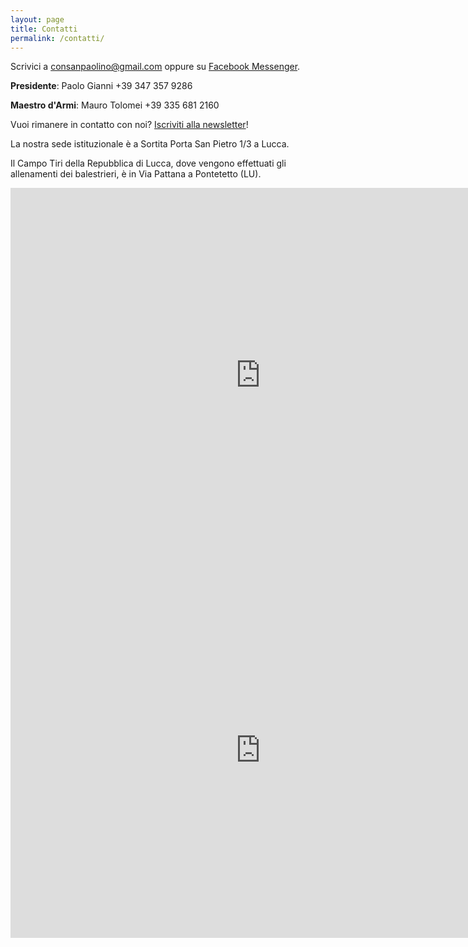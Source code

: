 ```yaml
---
layout: page
title: Contatti
permalink: /contatti/
---
```


Scrivici a consanpaolino@gmail.com oppure su [Facebook Messenger](http://m.me/consanpaolino).

**Presidente**: Paolo Gianni  +39 347 357 9286

**Maestro d'Armi**: Mauro Tolomei +39 335 681 2160

Vuoi rimanere in contatto con noi? [Iscriviti alla newsletter](/newsletter/)!

La nostra sede istituzionale è a Sortita Porta San Pietro 1/3 a Lucca.

Il Campo Tiri della Repubblica di Lucca, dove vengono effettuati gli allenamenti dei balestrieri, è in Via Pattana a Pontetetto (LU).

<iframe src="https://www.google.com/maps/embed?pb=!1m14!1m8!1m3!1d179.8636699780067!2d10.5029527!3d43.8388566!3m2!1i1024!2i768!4f13.1!3m3!1m2!1s0x0%3A0x35ef9ae3599267f3!2sContrade+San+Paolino!5e0!3m2!1sit!2sit!4v1523474038822" width="800" height="600" frameborder="0" style="border:0" allowfullscreen></iframe>

<iframe src="https://www.google.com/maps/embed?pb=!1m18!1m12!1m3!1d2878.550566010121!2d10.489833051401243!3d43.823680979013346!2m3!1f0!2f0!3f0!3m2!1i1024!2i768!4f13.1!3m3!1m2!1s0x12d5846710b16863%3A0x6a91578e7bf2b71a!2sCampo+Tiri+della+Repubblica+di+Lucca!5e0!3m2!1sit!2sit!4v1523474284968" width="800" height="600" frameborder="0" style="border:0" allowfullscreen></iframe>